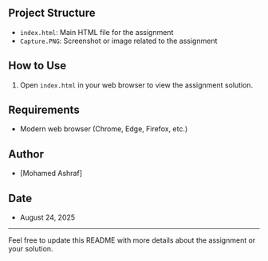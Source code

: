 ## Project Structure

- `index.html`: Main HTML file for the assignment
- `Capture.PNG`: Screenshot or image related to the assignment

## How to Use

1. Open `index.html` in your web browser to view the assignment solution.

## Requirements

- Modern web browser (Chrome, Edge, Firefox, etc.)

## Author

- [Mohamed Ashraf]

## Date

- August 24, 2025

---

Feel free to update this README with more details about the assignment or your solution.

